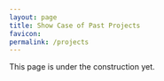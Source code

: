 ```yaml
---
layout: page
title: Show Case of Past Projects
favicon: 
permalink: /projects
---
```


This page is under the construction yet. 